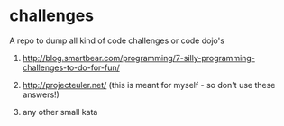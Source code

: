 challenges
==========

A repo to dump all kind of code challenges or code dojo's

1. http://blog.smartbear.com/programming/7-silly-programming-challenges-to-do-for-fun/
2. http://projecteuler.net/
(this is meant for myself - so don't use these answers!)

3. any other small kata


